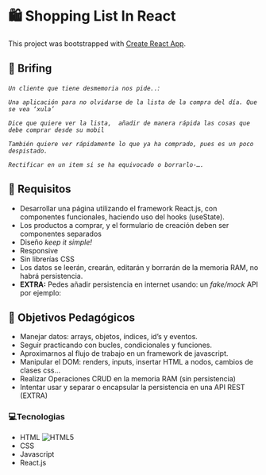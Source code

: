 # 🛍️ Shopping List In React 

This project was bootstrapped with [Create React App](https://github.com/facebook/create-react-app).

## 💼 Brifing

*`Un cliente que tiene desmemoria nos pide..`:*

*`Una aplicación para no olvidarse de la lista de la compra del día. Que se vea ‘xula’`*

*`Dice que quiere ver la lista,  añadir de manera rápida las cosas que debe comprar desde su mobil`*

*`También quiere ver rápidamente lo que ya ha comprado, pues es un poco despistado.`*

*`Rectificar en un item si se ha equivocado o borrarlo-….`*

## 📝 Requisitos

- Desarrollar una página utilizando el framework React.js, con componentes funcionales, haciendo uso del hooks (useState).
- Los productos a comprar, y el formulario de creación deben ser componentes separados
- Diseño *keep it simple!*
- Responsive
- Sin librerías CSS
- Los datos se leerán, crearán, editarán y borrarán de la memoria RAM, no habrá persistencia.
- **EXTRA:** Pedes añadir persistencia en internet usando: un *fake/mock* API por ejemplo:

## 📖 Objetivos Pedagógicos
- Manejar datos: arrays, objetos, índices, id’s y eventos.
- Seguir practicando con bucles, condicionales y funciones.
- Aproximarnos al flujo de trabajo en un framework de javascript.
- Manipular el DOM: renders, inputs, insertar HTML a nodos, cambios de clases css…
- Realizar Operaciones CRUD en la memoria RAM (sin persistencia)
- Intentar usar y separar o encapsular la persistencia en una API REST (EXTRA)
### 💻Tecnologias 
 - HTML 
 ![HTML5](https://img.shields.io/badge/html5-%23E34F26.svg?style=for-the-badge&logo=html5&logoColor=white)
- CSS
- Javascript
- React.js
